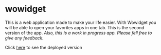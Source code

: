 # wowidget
This is a web application made to make your life easier. With Wowidget you will be able to open your favorites apps in one tab.
This is the second version of the app. _Also, this is a work in progress app. Please fell free to give any feedback._

Click [here](https://widgets-3c5e0.firebaseapp.com/#!) to see the deployed version